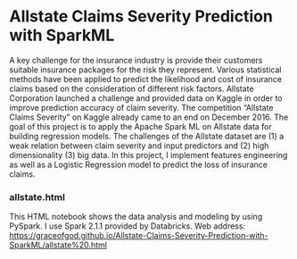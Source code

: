
# Allstate Claims Severity Prediction with SparkML
A key challenge for the insurance industry is provide their customers suitable insurance packages for the risk they represent. Various statistical methods have been applied to predict the likelihood and cost of insurance claims based on the consideration of different risk factors. 
Allstate Corporation launched a challenge and provided data on Kaggle in order to improve prediction accuracy of claim severity. The competition “Allstate Claims Severity” on Kaggle already came to an end on December 2016. The goal of this project is to apply the Apache Spark ML on Allstate data for building regression models. 
The challenges of the Allstate dataset are (1) a weak relation between claim severity and input predictors and (2) high dimensionality (3) big data. In this project, I implement features engineering as well as a Logistic Regression model to predict the loss of insurance claims. 
   
### allstate.html <br /> 
This HTML notebook shows the data analysis and modeling by using PySpark. I use Spark 2.1.1 provided by Databricks.
Web address: 
https://graceofgod.github.io/Allstate-Claims-Severity-Prediction-with-SparkML/allstate%20.html
